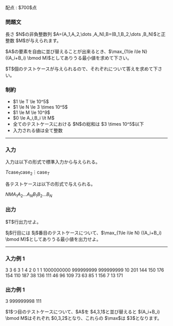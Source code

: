 
<div>

<span>

<span>

<p>
配点 : $700$点
</p>

<div>

<section>

### **問題文**

<p>
長さ $N$の非負整数列 $A=(A_1,A_2,\dots ,A_N),B=(B_1,B_2,\dots ,B_N)$と正整数 $M$が与えられます。
</p>

<p>
$A$の要素を自由に並び替えることが出来るとき、$\max_{1\le i\le N} ((A_i+B_i) \bmod M)$としてありうる最小値を求めて下さい。
</p>

<p>
$T$個のテストケースが与えられるので、それぞれについて答えを求めて下さい。
</p>

</section>

</div>

<div>

<section>

### **制約**

<ul>

<li>
$1 \le T \le 10^5$
</li>

<li>
$1 \le N \le 3 \times 10^5$
</li>

<li>
$1 \le M \le 10^9$
</li>

<li>
$0 \le A_i,B_i \lt M$
</li>

<li>
全てのテストケースにおける $N$の総和は $3 \times 10^5$以下
</li>

<li>
入力される値は全て整数
</li>

</ul>

</section>

</div>

---

<div>

<div>

<section>

### **入力**

<p>
入力は以下の形式で標準入力から与えられる。
</p>

<div>

$T$$\text{case}_1$$\text{case}_2$$\vdots$$\text{case}_T$
</div>

<p>
各テストケースは以下の形式で与えられる。
</p>

<div>

$N$$M$$A_1$$A_2$$\ldots$$A_N$$B_1$$B_2$$\ldots$$B_N$
</div>

</section>

</div>

<div>

<section>

### **出力**

<p>
$T$行出力せよ。
</p>

<p>
$j$行目には $j$番目のテストケースについて、$\max_{1\le i\le N} ((A_i+B_i) \bmod M)$としてありうる最小値を出力せよ。
</p>

</section>

</div>

</div>

---

<div>

<section>

### **入力例 1**

<div>

3
3 6
3 1 4
2 0 1
1 1000000000
999999999
999999999
10 201
144 150 176 154 110 187 38 136 111 46
96 109 73 63 85 1 156 7 13 171

</div>

</section>

</div>

<div>

<section>

### **出力例 1**

<div>

3
999999998
111

</div>

<p>
$1$つ目のテストケースについて、$A$を $4,3,1$と並び替えると $(A_i+B_i) \bmod M$はそれぞれ $0,3,2$となり、これらの $\max$は $3$となります。
</p>

</section>

</div>

</span>

</span>

</div>
